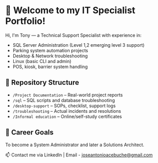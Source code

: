 # 👋 Welcome to my IT Specialist Portfolio!

Hi, I'm Tony — a Technical Support Specialist with experience in:

- SQL Server Administration (Level 1,2 emerging level 3 support)
- Parking system automation projects
- Desktop & Network troubleshooting
- Linux (basic CLI and admin)
- POS, kiosk, barrier system handling

## 📁 Repository Structure
- `/Project Documentation` – Real-world project reports
- `/sql` – SQL scripts and database troubleshooting
- `/desktop-support` – SOPs, checklist, support logs
- `/troubleshooting` – Actual incidents and resolutions
- `/Informal education` – Online/self-study certificates

## 📌 Career Goals
To become a System Administrator and later a Solutions Architect.

📫 Contact me via LinkedIn | Email - joseantonioacebuche@gmail.com
